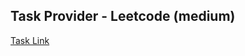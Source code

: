 ## Task Provider - Leetcode (medium)

[Task Link](https://leetcode.com/problems/sort-colors/description/?envType=daily-question&envId=2025-05-17)
